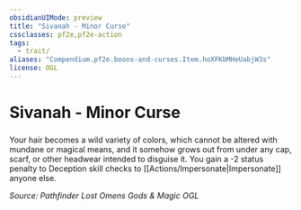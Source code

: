 ```yaml
---
obsidianUIMode: preview
title: "Sivanah - Minor Curse"
cssclasses: pf2e,pf2e-action
tags:
  - trait/
aliases: "Compendium.pf2e.boons-and-curses.Item.hoXFKbMHeUabjW3s"
license: OGL
---
```

# Sivanah - Minor Curse

### 






Your hair becomes a wild variety of colors, which cannot be altered with mundane or magical means, and it somehow grows out from under any cap, scarf, or other headwear intended to disguise it. You gain a -2 status penalty to Deception skill checks to [[Actions/Impersonate|Impersonate]] anyone else.

*Source: Pathfinder Lost Omens Gods & Magic*
*OGL*